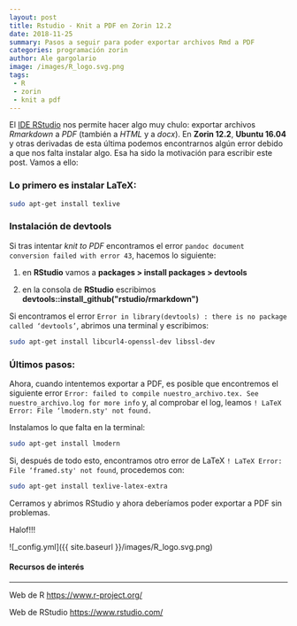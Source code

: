 ```yaml
---
layout: post
title: Rstudio - Knit a PDF en Zorin 12.2
date: 2018-11-25
summary: Pasos a seguir para poder exportar archivos Rmd a PDF
categories: programación zorin
author: Ale gargolario
image: /images/R_logo.svg.png
tags:
 - R
 - zorin
 - knit a pdf
---
```


El [IDE RStudio](https:www.rstudio.com) nos permite hacer algo muy chulo: exportar archivos *Rmarkdown* a *PDF* (también a *HTML* y a *docx*). En **Zorin 12.2**, **Ubuntu 16.04** y otras derivadas de esta última podemos encontrarnos algún error debido a que nos falta instalar algo. Esa ha sido la motivación para escribir este post. Vamos a ello:

### Lo primero es instalar LaTeX:

``` bash
sudo apt-get install texlive
```
### Instalación de devtools

Si tras intentar *knit to PDF* encontramos el error `pandoc document conversion failed with error 43`, hacemos lo siguiente:

1. en **RStudio** vamos a **packages > install packages > devtools**

2. en la consola de **RStudio** escribimos **devtools::install_github("rstudio/rmarkdown")**

 Si encontramos el error `Error in library(devtools) : there is no package called ‘devtools’`, abrimos una terminal y escribimos:

``` bash
sudo apt-get install libcurl4-openssl-dev libssl-dev
```
### Últimos pasos:

Ahora, cuando intentemos exportar a PDF, es posible que encontremos el siguiente error `Error: failed to compile nuestro_archivo.tex. See nuestro_archivo.log for more info` y, al comprobar el log, leamos `! LaTeX Error: File ‘lmodern.sty' not found.`

Instalamos lo que falta en la terminal:

``` bash
sudo apt-get install lmodern
```

Si, después de todo esto, encontramos otro error de LaTeX `! LaTeX Error: File ‘framed.sty' not found`, procedemos con:

``` bash
sudo apt-get install texlive-latex-extra
```
Cerramos y abrimos RStudio y ahora deberíamos poder exportar a PDF sin problemas.

Halof!!!

![_config.yml]({{ site.baseurl }}/images/R_logo.svg.png)

#### Recursos de interés
*** 

 Web de R <https://www.r-project.org/>

 Web de RStudio <https://www.rstudio.com/>
